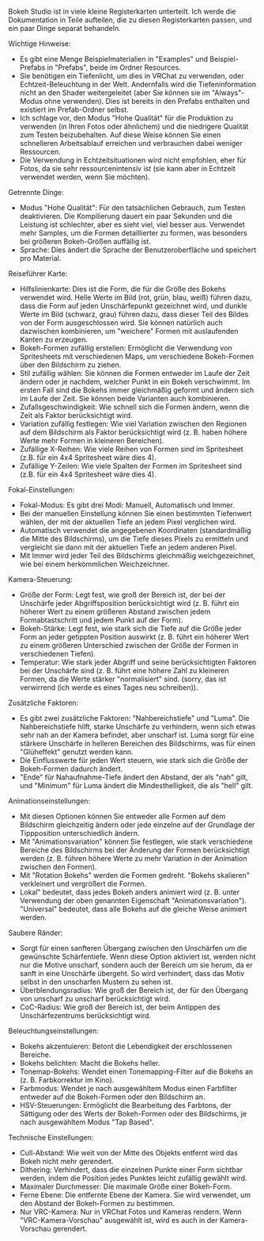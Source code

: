Bokeh Studio ist in viele kleine Registerkarten unterteilt. Ich werde die Dokumentation in Teile aufteilen, die zu diesen Registerkarten passen, und ein paar Dinge separat behandeln. 

Wichtige Hinweise:
- Es gibt eine Menge Beispielmaterialien in "Examples" und Beispiel-Prefabs in "Prefabs", beide im Ordner Resources.
- Sie benötigen ein Tiefenlicht, um dies in VRChat zu verwenden, oder Echtzeit-Beleuchtung in der Welt. Andernfalls wird die Tiefeninformation nicht an den Shader weitergeleitet (aber Sie können sie im "Always"-Modus ohne verwenden). Dies ist bereits in den Prefabs enthalten und existiert im Prefab-Ordner selbst.
- Ich schlage vor, den Modus "Hohe Qualität" für die Produktion zu verwenden (in Ihren Fotos oder ähnlichem) und die niedrigere Qualität zum Testen beizubehalten. Auf diese Weise können Sie einen schnelleren Arbeitsablauf erreichen und verbrauchen dabei weniger Ressourcen.
- Die Verwendung in Echtzeitsituationen wird nicht empfohlen, eher für Fotos, da sie sehr ressourcenintensiv ist (sie kann aber in Echtzeit verwendet werden, wenn Sie möchten).

Getrennte Dinge:
- Modus "Hohe Qualität": Für den tatsächlichen Gebrauch, zum Testen deaktivieren. Die Kompilierung dauert ein paar Sekunden und die Leistung ist schlechter, aber es sieht viel, viel besser aus. Verwendet mehr Samples, um die Formen detaillierter zu formen, was besonders bei größeren Bokeh-Größen auffällig ist.
- Sprache: Dies ändert die Sprache der Benutzeroberfläche und speichert pro Material.

Reiseführer Karte:
- Hilfslinienkarte: Dies ist die Form, die für die Größe des Bokehs verwendet wird. Helle Werte im Bild (rot, grün, blau, weiß) führen dazu, dass die Form auf jeden Unschärfepunkt gezeichnet wird, und dunkle Werte im Bild (schwarz, grau) führen dazu, dass dieser Teil des Bildes von der Form ausgeschlossen wird. Sie können natürlich auch dazwischen kombinieren, um "weichere" Formen mit auslaufenden Kanten zu erzeugen.
- Bokeh-Formen zufällig erstellen: Ermöglicht die Verwendung von Spritesheets mit verschiedenen Maps, um verschiedene Bokeh-Formen über den Bildschirm zu ziehen.
- Stil zufällig wählen: Sie können die Formen entweder im Laufe der Zeit ändern oder je nachdem, welcher Punkt in ein Bokeh verschwimmt. Im ersten Fall sind die Bokehs immer gleichmäßig geformt und ändern sich im Laufe der Zeit. Sie können beide Varianten auch kombinieren.
- Zufallsgeschwindigkeit: Wie schnell sich die Formen ändern, wenn die Zeit als Faktor berücksichtigt wird.
- Variation zufällig festlegen: Wie viel Variation zwischen den Regionen auf dem Bildschirm als Faktor berücksichtigt wird (z. B. haben höhere Werte mehr Formen in kleineren Bereichen).
- Zufällige X-Reihen: Wie viele Reihen von Formen sind im Spritesheet (z.B. für ein 4x4 Spritesheet wäre dies 4).
- Zufällige Y-Zeilen: Wie viele Spalten der Formen im Spritesheet sind (z.B. für ein 4x4 Spritesheet wäre dies 4).

Fokal-Einstellungen:
- Fokal-Modus: Es gibt drei Modi: Manuell, Automatisch und Immer.
- Bei der manuellen Einstellung können Sie einen bestimmten Tiefenwert wählen, der mit der aktuellen Tiefe an jedem Pixel verglichen wird.
- Automatisch verwendet die angegebenen Koordinaten (standardmäßig die Mitte des Bildschirms), um die Tiefe dieses Pixels zu ermitteln und vergleicht sie dann mit der aktuellen Tiefe an jedem anderen Pixel.
- Mit Immer wird jeder Teil des Bildschirms gleichmäßig weichgezeichnet, wie bei einem herkömmlichen Weichzeichner.

Kamera-Steuerung:
- Größe der Form: Legt fest, wie groß der Bereich ist, der bei der Unschärfe jeder Abgriffsposition berücksichtigt wird (z. B. führt ein höherer Wert zu einem größeren Abstand zwischen jedem Formabtastschritt und jedem Punkt auf der Form).
- Bokeh-Stärke: Legt fest, wie stark sich die Tiefe auf die Größe jeder Form an jeder getippten Position auswirkt (z. B. führt ein höherer Wert zu einem größeren Unterschied zwischen der Größe der Formen in verschiedenen Tiefen).
- Temperatur: Wie stark jeder Abgriff und seine berücksichtigten Faktoren bei der Unschärfe sind (z. B. führt eine höhere Zahl zu kleineren Formen, da die Werte stärker "normalisiert" sind. (sorry, das ist verwirrend (ich werde es eines Tages neu schreiben)).

Zusätzliche Faktoren:
- Es gibt zwei zusätzliche Faktoren: "Nahbereichstiefe" und "Luma". Die Nahbereichstiefe hilft, starke Unschärfe zu verhindern, wenn sich etwas sehr nah an der Kamera befindet, aber unscharf ist. Luma sorgt für eine stärkere Unschärfe in helleren Bereichen des Bildschirms, was für einen "Glüheffekt" genutzt werden kann.
- Die Einflusswerte für jeden Wert steuern, wie stark sich die Größe der Bokeh-Formen dadurch ändert.
- "Ende" für Nahaufnahme-Tiefe ändert den Abstand, der als "nah" gilt, und "Minimum" für Luma ändert die Mindesthelligkeit, die als "hell" gilt.

Animationseinstellungen:
- Mit diesen Optionen können Sie entweder alle Formen auf dem Bildschirm gleichzeitig ändern oder jede einzelne auf der Grundlage der Tippposition unterschiedlich ändern.
- Mit "Animationsvariation" können Sie festlegen, wie stark verschiedene Bereiche des Bildschirms bei der Änderung der Formen berücksichtigt werden (z. B. führen höhere Werte zu mehr Variation in der Animation zwischen den Formen).
- Mit "Rotation Bokehs" werden die Formen gedreht. "Bokehs skalieren" verkleinert und vergrößert die Formen.
- Lokal" bedeutet, dass jedes Bokeh anders animiert wird (z. B. unter Verwendung der oben genannten Eigenschaft "Animationsvariation"). "Universal" bedeutet, dass alle Bokehs auf die gleiche Weise animiert werden.

Saubere Ränder:
- Sorgt für einen sanfteren Übergang zwischen den Unschärfen um die gewünschte Schärfentiefe. Wenn diese Option aktiviert ist, werden nicht nur die Motive unscharf, sondern auch der Bereich um sie herum, da er sanft in eine Unschärfe übergeht. So wird verhindert, dass das Motiv selbst in den unscharfen Mustern zu sehen ist.
- Überblendungsradius: Wie groß der Bereich ist, der für den Übergang von unscharf zu unscharf berücksichtigt wird.
- CoC-Radius: Wie groß der Bereich ist, der beim Antippen des Unschärfezentrums berücksichtigt wird.

Beleuchtungseinstellungen:
- Bokehs akzentuieren: Betont die Lebendigkeit der erschlossenen Bereiche.
- Bokehs belichten: Macht die Bokehs heller.
- Tonemap-Bokehs: Wendet einen Tonemapping-Filter auf die Bokehs an (z. B. Farbkorrektur im Kino).
- Farbmodus: Wendet je nach ausgewähltem Modus einen Farbfilter entweder auf die Bokeh-Formen oder den Bildschirm an.
- HSV-Steuerungen: Ermöglicht die Bearbeitung des Farbtons, der Sättigung oder des Werts der Bokeh-Formen oder des Bildschirms, je nach ausgewähltem Modus "Tap Based".

Technische Einstellungen:
- Cull-Abstand: Wie weit von der Mitte des Objekts entfernt wird das Bokeh nicht mehr gerendert.
- Dithering: Verhindert, dass die einzelnen Punkte einer Form sichtbar werden, indem die Position jedes Punktes leicht zufällig gewählt wird.
- Maximaler Durchmesser: Die maximale Größe einer Bokeh-Form.
- Ferne Ebene: Die entfernte Ebene der Kamera. Sie wird verwendet, um den Abstand der Bokeh-Formen zu bestimmen.
- Nur VRC-Kamera: Nur in VRChat Fotos und Kameras rendern. Wenn "VRC-Kamera-Vorschau" ausgewählt ist, wird es auch in der Kamera-Vorschau gerendert.